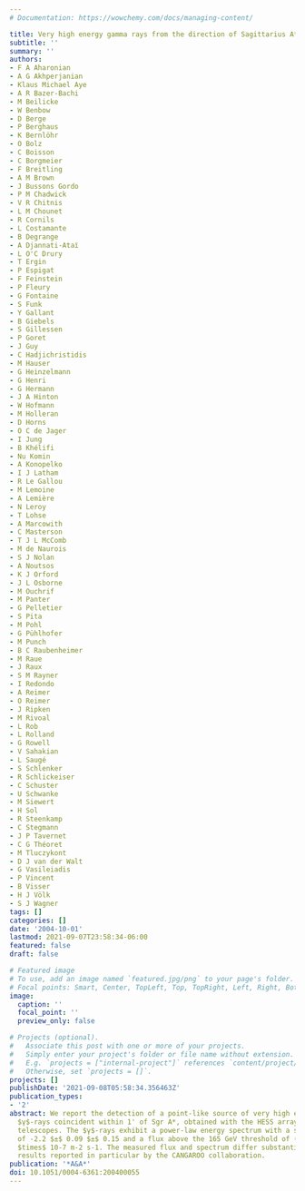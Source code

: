 ```yaml
---
# Documentation: https://wowchemy.com/docs/managing-content/

title: Very high energy gamma rays from the direction of Sagittarius A*
subtitle: ''
summary: ''
authors:
- F A Aharonian
- A G Akhperjanian
- Klaus Michael Aye
- A R Bazer-Bachi
- M Beilicke
- W Benbow
- D Berge
- P Berghaus
- K Bernlöhr
- O Bolz
- C Boisson
- C Borgmeier
- F Breitling
- A M Brown
- J Bussons Gordo
- P M Chadwick
- V R Chitnis
- L M Chounet
- R Cornils
- L Costamante
- B Degrange
- A Djannati-Ataı̈
- L O'C Drury
- T Ergin
- P Espigat
- F Feinstein
- P Fleury
- G Fontaine
- S Funk
- Y Gallant
- B Giebels
- S Gillessen
- P Goret
- J Guy
- C Hadjichristidis
- M Hauser
- G Heinzelmann
- G Henri
- G Hermann
- J A Hinton
- W Hofmann
- M Holleran
- D Horns
- O C de Jager
- I Jung
- B Khélifi
- Nu Komin
- A Konopelko
- I J Latham
- R Le Gallou
- M Lemoine
- A Lemière
- N Leroy
- T Lohse
- A Marcowith
- C Masterson
- T J L McComb
- M de Naurois
- S J Nolan
- A Noutsos
- K J Orford
- J L Osborne
- M Ouchrif
- M Panter
- G Pelletier
- S Pita
- M Pohl
- G Pühlhofer
- M Punch
- B C Raubenheimer
- M Raue
- J Raux
- S M Rayner
- I Redondo
- A Reimer
- O Reimer
- J Ripken
- M Rivoal
- L Rob
- L Rolland
- G Rowell
- V Sahakian
- L Saugé
- S Schlenker
- R Schlickeiser
- C Schuster
- U Schwanke
- M Siewert
- H Sol
- R Steenkamp
- C Stegmann
- J P Tavernet
- C G Théoret
- M Tluczykont
- D J van der Walt
- G Vasileiadis
- P Vincent
- B Visser
- H J Völk
- S J Wagner
tags: []
categories: []
date: '2004-10-01'
lastmod: 2021-09-07T23:58:34-06:00
featured: false
draft: false

# Featured image
# To use, add an image named `featured.jpg/png` to your page's folder.
# Focal points: Smart, Center, TopLeft, Top, TopRight, Left, Right, BottomLeft, Bottom, BottomRight.
image:
  caption: ''
  focal_point: ''
  preview_only: false

# Projects (optional).
#   Associate this post with one or more of your projects.
#   Simply enter your project's folder or file name without extension.
#   E.g. `projects = ["internal-project"]` references `content/project/deep-learning/index.md`.
#   Otherwise, set `projects = []`.
projects: []
publishDate: '2021-09-08T05:58:34.356463Z'
publication_types:
- '2'
abstract: We report the detection of a point-like source of very high energy (VHE)
  $γ$-rays coincident within 1' of Sgr A*, obtained with the HESS array of Cherenkov
  telescopes. The $γ$-rays exhibit a power-law energy spectrum with a spectral index
  of -2.2 $±$ 0.09 $±$ 0.15 and a flux above the 165 GeV threshold of (1.82 $±$ 0.22)
  $times$ 10-7 m-2 s-1. The measured flux and spectrum differ substantially from recent
  results reported in particular by the CANGAROO collaboration.
publication: '*A&A*'
doi: 10.1051/0004-6361:200400055
---
```

